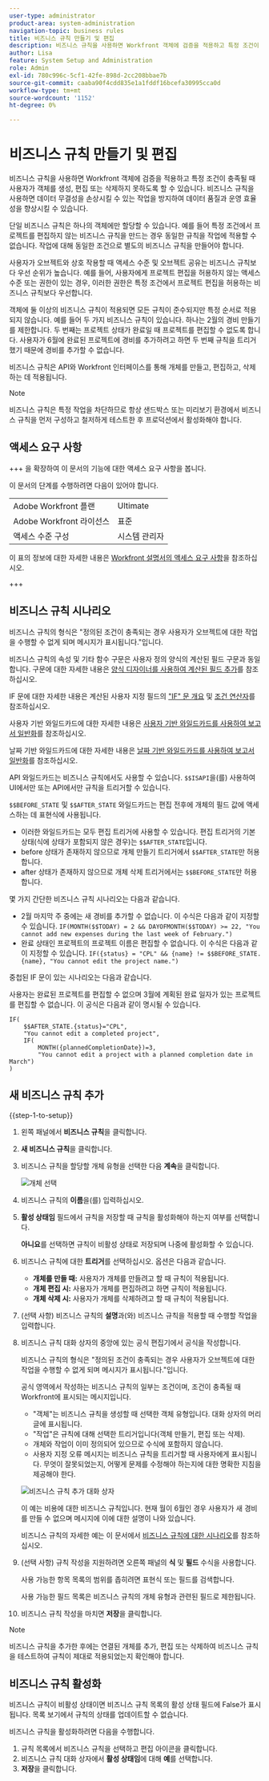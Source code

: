```yaml
---
user-type: administrator
product-area: system-administration
navigation-topic: business rules
title: 비즈니스 규칙 만들기 및 편집
description: 비즈니스 규칙을 사용하면 Workfront 객체에 검증을 적용하고 특정 조건이 충족될 때 사용자가 객체를 생성, 편집 또는 삭제하지 못하도록 할 수 있습니다. 비즈니스 규칙을 사용하면 데이터 무결성을 손상시킬 수 있는 작업을 방지하여 데이터 품질과 운영 효율성을 향상시킬 수 있습니다.
author: Lisa
feature: System Setup and Administration
role: Admin
exl-id: 780c996c-5cf1-42fe-898d-2cc208bbae7b
source-git-commit: caaba90f4cdd835e1a1fddf16bcefa30995cca0d
workflow-type: tm+mt
source-wordcount: '1152'
ht-degree: 0%

---
```


# 비즈니스 규칙 만들기 및 편집

비즈니스 규칙을 사용하면 Workfront 객체에 검증을 적용하고 특정 조건이 충족될 때 사용자가 객체를 생성, 편집 또는 삭제하지 못하도록 할 수 있습니다. 비즈니스 규칙을 사용하면 데이터 무결성을 손상시킬 수 있는 작업을 방지하여 데이터 품질과 운영 효율성을 향상시킬 수 있습니다.

단일 비즈니스 규칙은 하나의 객체에만 할당할 수 있습니다. 예를 들어 특정 조건에서 프로젝트를 편집하지 않는 비즈니스 규칙을 만드는 경우 동일한 규칙을 작업에 적용할 수 없습니다. 작업에 대해 동일한 조건으로 별도의 비즈니스 규칙을 만들어야 합니다.

사용자가 오브젝트와 상호 작용할 때 액세스 수준 및 오브젝트 공유는 비즈니스 규칙보다 우선 순위가 높습니다. 예를 들어, 사용자에게 프로젝트 편집을 허용하지 않는 액세스 수준 또는 권한이 있는 경우, 이러한 권한은 특정 조건에서 프로젝트 편집을 허용하는 비즈니스 규칙보다 우선합니다.

객체에 둘 이상의 비즈니스 규칙이 적용되면 모든 규칙이 준수되지만 특정 순서로 적용되지 않습니다. 예를 들어 두 가지 비즈니스 규칙이 있습니다. 하나는 2월의 경비 만들기를 제한합니다. 두 번째는 프로젝트 상태가 완료일 때 프로젝트를 편집할 수 없도록 합니다. 사용자가 6월에 완료된 프로젝트에 경비를 추가하려고 하면 두 번째 규칙을 트리거했기 때문에 경비를 추가할 수 없습니다.

비즈니스 규칙은 API와 Workfront 인터페이스를 통해 개체를 만들고, 편집하고, 삭제하는 데 적용됩니다.

>[!NOTE]
>
>비즈니스 규칙은 특정 작업을 차단하므로 항상 샌드박스 또는 미리보기 환경에서 비즈니스 규칙을 먼저 구성하고 철저하게 테스트한 후 프로덕션에서 활성화해야 합니다.

## 액세스 요구 사항

+++ 을 확장하여 이 문서의 기능에 대한 액세스 요구 사항을 봅니다.

이 문서의 단계를 수행하려면 다음이 있어야 합니다.

<table style="table-layout:auto"> 
 <col> 
 <col> 
 <tbody> 
  <tr> 
   <td>Adobe Workfront 플랜</td> 
   <td>Ultimate</td> 
  </tr> 
  <tr> 
   <td>Adobe Workfront 라이선스</td> 
   <td>표준</td> 
  </tr> 
  <tr> 
   <td>액세스 수준 구성</td> 
   <td>시스템 관리자</td> 
  </tr>  
 </tbody> 
</table>

이 표의 정보에 대한 자세한 내용은 [Workfront 설명서의 액세스 요구 사항](/help/quicksilver/administration-and-setup/add-users/access-levels-and-object-permissions/access-level-requirements-in-documentation.md)을 참조하십시오.

+++

## 비즈니스 규칙 시나리오

비즈니스 규칙의 형식은 &quot;정의된 조건이 충족되는 경우 사용자가 오브젝트에 대한 작업을 수행할 수 없게 되며 메시지가 표시됩니다.&quot;입니다.

비즈니스 규칙의 속성 및 기타 함수 구문은 사용자 정의 양식의 계산된 필드 구문과 동일합니다. 구문에 대한 자세한 내용은 [양식 디자이너를 사용하여 계산된 필드 추가](/help/quicksilver/administration-and-setup/customize-workfront/create-manage-custom-forms/form-designer/design-a-form/add-a-calculated-field.md)를 참조하십시오.

IF 문에 대한 자세한 내용은 계산된 사용자 지정 필드의 [&quot;IF&quot; 문 개요](/help/quicksilver/reports-and-dashboards/reports/calc-cstm-data-reports/if-statements-overview.md) 및 [조건 연산자](/help/quicksilver/reports-and-dashboards/reports/calc-cstm-data-reports/condition-operators-calculated-custom-expressions.md)를 참조하십시오.

사용자 기반 와일드카드에 대한 자세한 내용은 [사용자 기반 와일드카드를 사용하여 보고서 일반화](/help/quicksilver/reports-and-dashboards/reports/reporting-elements/use-user-based-wildcards-generalize-reports.md)를 참조하십시오.

날짜 기반 와일드카드에 대한 자세한 내용은 [날짜 기반 와일드카드를 사용하여 보고서 일반화](/help/quicksilver/reports-and-dashboards/reports/reporting-elements/use-date-based-wildcards-generalize-reports.md)를 참조하십시오.

API 와일드카드는 비즈니스 규칙에서도 사용할 수 있습니다. `$$ISAPI`을(를) 사용하여 UI에서만 또는 API에서만 규칙을 트리거할 수 있습니다.

`$$BEFORE_STATE` 및 `$$AFTER_STATE` 와일드카드는 편집 전후에 개체의 필드 값에 액세스하는 데 표현식에 사용됩니다.

* 이러한 와일드카드는 모두 편집 트리거에 사용할 수 있습니다. 편집 트리거의 기본 상태(식에 상태가 포함되지 않은 경우)는 `$$AFTER_STATE`입니다.
* before 상태가 존재하지 않으므로 개체 만들기 트리거에서 `$$AFTER_STATE`만 허용합니다.
* after 상태가 존재하지 않으므로 개체 삭제 트리거에서는 `$$BEFORE_STATE`만 허용합니다.

몇 가지 간단한 비즈니스 규칙 시나리오는 다음과 같습니다.

* 2월 마지막 주 중에는 새 경비를 추가할 수 없습니다. 이 수식은 다음과 같이 지정할 수 있습니다. `IF(MONTH($$TODAY) = 2 && DAYOFMONTH($$TODAY) >= 22, "You cannot add new expenses during the last week of February.")`
* 완료 상태인 프로젝트의 프로젝트 이름은 편집할 수 없습니다. 이 수식은 다음과 같이 지정할 수 있습니다. `IF({status} = "CPL" && {name} != $$BEFORE_STATE.{name}, "You cannot edit the project name.")`

중첩된 IF 문이 있는 시나리오는 다음과 같습니다.

사용자는 완료된 프로젝트를 편집할 수 없으며 3월에 계획된 완료 일자가 있는 프로젝트를 편집할 수 없습니다. 이 공식은 다음과 같이 명시될 수 있습니다.

```
IF(
    $$AFTER_STATE.{status}="CPL",
    "You cannot edit a completed project",
    IF(
        MONTH({plannedCompletionDate})=3,
        "You cannot edit a project with a planned completion date in March")
)
```

## 새 비즈니스 규칙 추가

{{step-1-to-setup}}

1. 왼쪽 패널에서 **비즈니스 규칙**&#x200B;을 클릭합니다.
1. **새 비즈니스 규칙**&#x200B;을 클릭합니다.
1. 비즈니스 규칙을 할당할 개체 유형을 선택한 다음 **계속**&#x200B;을 클릭합니다.

   ![개체 선택](assets/object-for-business-rule2.png)

1. 비즈니스 규칙의 **이름**&#x200B;을(를) 입력하십시오.
1. **활성 상태임** 필드에서 규칙을 저장할 때 규칙을 활성화해야 하는지 여부를 선택합니다.

   **아니요**&#x200B;를 선택하면 규칙이 비활성 상태로 저장되며 나중에 활성화할 수 있습니다.

1. 비즈니스 규칙에 대한 **트리거**&#x200B;를 선택하십시오. 옵션은 다음과 같습니다.

   * **개체를 만들 때:** 사용자가 개체를 만들려고 할 때 규칙이 적용됩니다.
   * **개체 편집 시:** 사용자가 개체를 편집하려고 하면 규칙이 적용됩니다.
   * **개체 삭제 시:** 사용자가 개체를 삭제하려고 할 때 규칙이 적용됩니다.

1. (선택 사항) 비즈니스 규칙의 **설명**&#x200B;과(와) 비즈니스 규칙을 적용할 때 수행할 작업을 입력합니다.
1. 비즈니스 규칙 대화 상자의 중앙에 있는 공식 편집기에서 공식을 작성합니다.

   비즈니스 규칙의 형식은 &quot;정의된 조건이 충족되는 경우 사용자가 오브젝트에 대한 작업을 수행할 수 없게 되며 메시지가 표시됩니다.&quot;입니다.

   공식 영역에서 작성하는 비즈니스 규칙의 일부는 조건이며, 조건이 충족될 때 Workfront에 표시되는 메시지입니다.

   * &quot;객체&quot;는 비즈니스 규칙을 생성할 때 선택한 객체 유형입니다. 대화 상자의 머리글에 표시됩니다.
   * &quot;작업&quot;은 규칙에 대해 선택한 트리거입니다(객체 만들기, 편집 또는 삭제).
   * 개체와 작업이 이미 정의되어 있으므로 수식에 포함하지 않습니다.
   * 사용자 지정 오류 메시지는 비즈니스 규칙을 트리거할 때 사용자에게 표시됩니다. 무엇이 잘못되었는지, 어떻게 문제를 수정해야 하는지에 대한 명확한 지침을 제공해야 한다.

   ![비즈니스 규칙 추가 대화 상자](assets/add-business-rule-dialog-no-ai-button.png)

   이 예는 비용에 대한 비즈니스 규칙입니다. 현재 월이 6월인 경우 사용자가 새 경비를 만들 수 없으며 메시지에 이에 대한 설명이 나와 있습니다.

   비즈니스 규칙의 자세한 예는 이 문서에서 [비즈니스 규칙에 대한 시나리오](#scenarios-for-business-rules)를 참조하십시오.

1. (선택 사항) 규칙 작성을 지원하려면 오른쪽 패널의 **식** 및 **필드** 수식을 사용합니다.

   사용 가능한 항목 목록의 범위를 좁히려면 표현식 또는 필드를 검색합니다.

   사용 가능한 필드 목록은 비즈니스 규칙의 개체 유형과 관련된 필드로 제한됩니다.

1. 비즈니스 규칙 작성을 마치면 **저장**&#x200B;을 클릭합니다.

>[!NOTE]
>
>비즈니스 규칙을 추가한 후에는 연결된 개체를 추가, 편집 또는 삭제하여 비즈니스 규칙을 테스트하여 규칙이 제대로 적용되었는지 확인해야 합니다.

## 비즈니스 규칙 활성화

비즈니스 규칙이 비활성 상태이면 비즈니스 규칙 목록의 활성 상태 필드에 False가 표시됩니다. 목록 보기에서 규칙의 상태를 업데이트할 수 없습니다.

비즈니스 규칙을 활성화하려면 다음을 수행합니다.

1. 규칙 목록에서 비즈니스 규칙을 선택하고 편집 아이콘을 클릭합니다.
1. 비즈니스 규칙 대화 상자에서 **활성 상태임**&#x200B;에 대해 **예**&#x200B;를 선택합니다.
1. **저장**&#x200B;을 클릭합니다.

